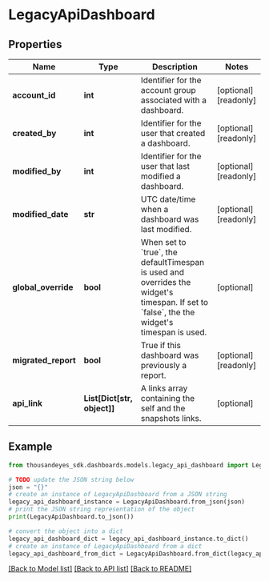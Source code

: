 # LegacyApiDashboard


## Properties

Name | Type | Description | Notes
------------ | ------------- | ------------- | -------------
**account_id** | **int** | Identifier for the account group associated with a dashboard. | [optional] [readonly] 
**created_by** | **int** | Identifier for the user that created a dashboard. | [optional] [readonly] 
**modified_by** | **int** | Identifier for the user that last modified a dashboard. | [optional] [readonly] 
**modified_date** | **str** | UTC date/time when a dashboard was last modified. | [optional] [readonly] 
**global_override** | **bool** | When set to &#x60;true&#x60;, the defaultTimespan is used and overrides the widget&#39;s timespan. If set to &#x60;false&#x60;, the the widget&#39;s timespan is used. | [optional] 
**migrated_report** | **bool** | True if this dashboard was previously a report. | [optional] [readonly] 
**api_link** | **List[Dict[str, object]]** | A links array containing the self and the snapshots links. | [optional] 

## Example

```python
from thousandeyes_sdk.dashboards.models.legacy_api_dashboard import LegacyApiDashboard

# TODO update the JSON string below
json = "{}"
# create an instance of LegacyApiDashboard from a JSON string
legacy_api_dashboard_instance = LegacyApiDashboard.from_json(json)
# print the JSON string representation of the object
print(LegacyApiDashboard.to_json())

# convert the object into a dict
legacy_api_dashboard_dict = legacy_api_dashboard_instance.to_dict()
# create an instance of LegacyApiDashboard from a dict
legacy_api_dashboard_from_dict = LegacyApiDashboard.from_dict(legacy_api_dashboard_dict)
```
[[Back to Model list]](../README.md#documentation-for-models) [[Back to API list]](../README.md#documentation-for-api-endpoints) [[Back to README]](../README.md)


